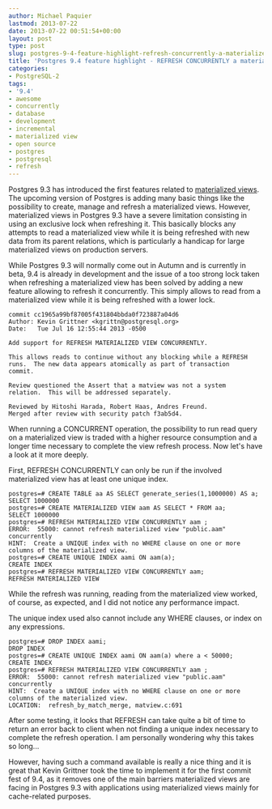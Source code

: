 ```yaml
---
author: Michael Paquier
lastmod: 2013-07-22
date: 2013-07-22 00:51:54+00:00
layout: post
type: post
slug: postgres-9-4-feature-highlight-refresh-concurrently-a-materialized-view
title: 'Postgres 9.4 feature highlight - REFRESH CONCURRENTLY a materialized view'
categories:
- PostgreSQL-2
tags:
- '9.4'
- awesome
- concurrently
- database
- development
- incremental
- materialized view
- open source
- postgres
- postgresql
- refresh
---
```


Postgres 9.3 has introduced the first features related to [materialized views](/postgresql-2/postgres-9-3-feature-highlight-materialized-views/). The upcoming version of Postgres is adding many basic things like the possibility to create, manage and refresh a materialized views. However, materialized views in Postgres 9.3 have a severe limitation consisting in using an exclusive lock when refreshing it. This basically blocks any attempts to read a materialized view while it is being refreshed with new data from its parent relations, which is particularly a handicap for large materialized views on production servers.

While Postgres 9.3 will normally come out in Autumn and is currently in beta, 9.4 is already in development and the issue of a too strong lock taken when refreshing a materialized view has been solved by adding a new feature allowing to refresh it concurrently. This simply allows to read from a materialized view while it is being refreshed with a lower lock.

    commit cc1965a99bf87005f431804bbda0f723887a04d6
    Author: Kevin Grittner <kgrittn@postgresql.org>
    Date:   Tue Jul 16 12:55:44 2013 -0500
    
    Add support for REFRESH MATERIALIZED VIEW CONCURRENTLY.
    
    This allows reads to continue without any blocking while a REFRESH
    runs.  The new data appears atomically as part of transaction
    commit.
    
    Review questioned the Assert that a matview was not a system
    relation.  This will be addressed separately.
    
    Reviewed by Hitoshi Harada, Robert Haas, Andres Freund.
    Merged after review with security patch f3ab5d4.

When running a CONCURRENT operation, the possibility to run read query on a materialized view is traded with a higher resource consumption and a longer time necessary to complete the view refresh process. Now let's have a look at it more deeply.

First, REFRESH CONCURRENTLY can only be run if the involved materialized view has at least one unique index.

    postgres=# CREATE TABLE aa AS SELECT generate_series(1,1000000) AS a;
    SELECT 1000000
    postgres=# CREATE MATERIALIZED VIEW aam AS SELECT * FROM aa;
    SELECT 1000000
    postgres=# REFRESH MATERIALIZED VIEW CONCURRENTLY aam ;
    ERROR:  55000: cannot refresh materialized view "public.aam" concurrently
    HINT:  Create a UNIQUE index with no WHERE clause on one or more columns of the materialized view.
    postgres=# CREATE UNIQUE INDEX aami ON aam(a);
    CREATE INDEX
    postgres=# REFRESH MATERIALIZED VIEW CONCURRENTLY aam;
    REFRESH MATERIALIZED VIEW

While the refresh was running, reading from the materialized view worked, of course, as expected, and I did not notice any performance impact.

The unique index used also cannot include any WHERE clauses, or index on any expressions.

    postgres=# DROP INDEX aami;
    DROP INDEX
    postgres=# CREATE UNIQUE INDEX aami ON aam(a) where a < 50000;
    CREATE INDEX
    postgres=# REFRESH MATERIALIZED VIEW CONCURRENTLY aam ;
    ERROR:  55000: cannot refresh materialized view "public.aam" concurrently
    HINT:  Create a UNIQUE index with no WHERE clause on one or more columns of the materialized view.
    LOCATION:  refresh_by_match_merge, matview.c:691

After some testing, it looks that REFRESH can take quite a bit of time to return an error back to client when not finding a unique index necessary to complete the refresh operation. I am personally wondering why this takes so long...

However, having such a command available is really a nice thing and it is great that Kevin Grittner took the time to implement it for the first commit fest of 9.4, as it removes one of the main barriers materialized views are facing in Postgres 9.3 with applications using materialized views mainly for cache-related purposes.
